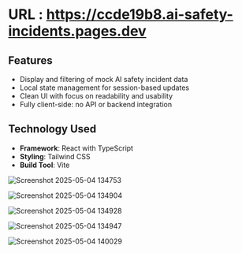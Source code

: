# URL : https://ccde19b8.ai-safety-incidents.pages.dev

## Features
- Display and filtering of mock AI safety incident data
- Local state management for session-based updates
- Clean UI with focus on readability and usability
- Fully client-side: no API or backend integration

## Technology Used
- **Framework**: React with TypeScript
- **Styling**: Tailwind CSS
- **Build Tool**: Vite

![Screenshot 2025-05-04 134753](https://github.com/user-attachments/assets/66b5c037-11c7-4ad5-b860-cad4d1f67e10)

![Screenshot 2025-05-04 134904](https://github.com/user-attachments/assets/34d068f3-b013-4d1d-bd31-fc2f0e1a393d)

![Screenshot 2025-05-04 134928](https://github.com/user-attachments/assets/7759c08e-4e8b-4967-91cc-2a1ff86aa2bf)

![Screenshot 2025-05-04 134947](https://github.com/user-attachments/assets/1c4ac81d-ab65-46af-a97c-c7a6a5210922)

![Screenshot 2025-05-04 140029](https://github.com/user-attachments/assets/aeba6790-fe26-490c-acab-818ae236de9b)


